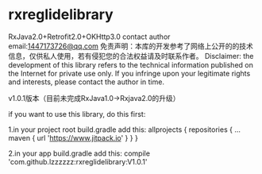 # rxreglidelibrary
RxJava2.0+Retrofit2.0+OKHttp3.0
contact author email:1447173726@qq.com
免责声明：本库的开发参考了网络上公开的的技术信息，仅供私人使用，若有侵犯您的合法权益请及时联系作者。
Disclaimer: the development of this library refers to the technical information published on the Internet for private use only.
If you infringe upon your legitimate rights and interests, please contact the author in time.

v1.0.1版本（目前未完成RxJava1.0->Rxjava2.0的升级）

if you want to use this library, do this first:

  1.in your project root build.gradle add this:
		allprojects {
			repositories {
					...
					maven { url 'https://www.jitpack.io' }
			}
		}
    
  2.in your app build.gradle add this:
    compile 'com.github.lzzzzzz:rxreglidelibrary:V1.0.1'

